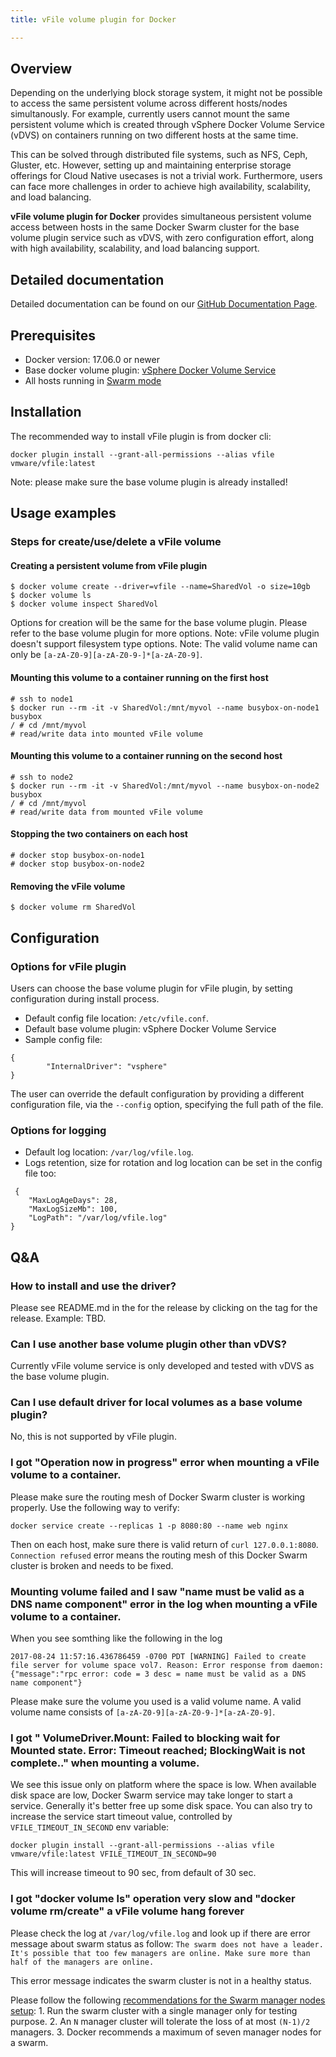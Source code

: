 ```yaml
---
title: vFile volume plugin for Docker

---
```

## Overview
Depending on the underlying block storage system, it might not be possible to access the same
persistent volume across different hosts/nodes simultanously.
For example, currently users cannot mount the same persistent volume which is created through
vSphere Docker Volume Service (vDVS) on containers running on two different hosts at the same time.

This can be solved through distributed file systems, such as NFS, Ceph, Gluster, etc.
However, setting up and maintaining enterprise storage offerings for Cloud Native usecases is not a trivial work.
Furthermore, users can face more challenges in order to achieve high availability, scalability, and load balancing.

__vFile volume plugin for Docker__ provides simultaneous persistent volume access between hosts in the
same Docker Swarm cluster for the base volume plugin service such as vDVS, with zero configuration effort,
along with high availability, scalability, and load balancing support.

## Detailed documentation
Detailed documentation can be found on our [GitHub Documentation Page](http://vmware.github.io/docker-volume-vsphere/documentation/).

## Prerequisites
* Docker version: 17.06.0 or newer
* Base docker volume plugin: [vSphere Docker Volume Service](https://github.com/vmware/docker-volume-vsphere)
* All hosts running in [Swarm mode](https://docs.docker.com/engine/swarm/swarm-tutorial/)

## Installation
The recommended way to install vFile plugin is from docker cli:

```
docker plugin install --grant-all-permissions --alias vfile vmware/vfile:latest
```

Note: please make sure the base volume plugin is already installed!

## Usage examples

### Steps for create/use/delete a vFile volume

#### Creating a persistent volume from vFile plugin

```
$ docker volume create --driver=vfile --name=SharedVol -o size=10gb
$ docker volume ls
$ docker volume inspect SharedVol
```

Options for creation will be the same for the base volume plugin.
Please refer to the base volume plugin for more options.
Note: vFile volume plugin doesn't support filesystem type options.
Note: The valid volume name can only be ```[a-zA-Z0-9][a-zA-Z0-9-]*[a-zA-Z0-9]```.

#### Mounting this volume to a container running on the first host

```
# ssh to node1
$ docker run --rm -it -v SharedVol:/mnt/myvol --name busybox-on-node1 busybox
/ # cd /mnt/myvol
# read/write data into mounted vFile volume
```

#### Mounting this volume to a container running on the second host

```
# ssh to node2
$ docker run --rm -it -v SharedVol:/mnt/myvol --name busybox-on-node2 busybox
/ # cd /mnt/myvol
# read/write data from mounted vFile volume
```

#### Stopping the two containers on each host

```
# docker stop busybox-on-node1
# docker stop busybox-on-node2
```

#### Removing the vFile volume

```
$ docker volume rm SharedVol
```

## Configuration
### Options for vFile plugin
Users can choose the base volume plugin for vFile plugin, by setting configuration during install process.
<!---
* Through CLI flag can only be done through non-managed plugin.
--->

* Default config file location: `/etc/vfile.conf`.
* Default base volume plugin: vSphere Docker Volume Service
* Sample config file:

```
{
        "InternalDriver": "vsphere"
}
```

The user can override the default configuration by providing a different configuration file,
via the `--config` option, specifying the full path of the file.

### Options for logging
* Default log location: `/var/log/vfile.log`.
* Logs retention, size for rotation and log location can be set in the config file too:

```
 {
	"MaxLogAgeDays": 28,
	"MaxLogSizeMb": 100,
	"LogPath": "/var/log/vfile.log"
}
```

## Q&A

### How to install and use the driver?
Please see README.md in the for the release by clicking on the tag for the release. Example: TBD.

### Can I use another base volume plugin other than vDVS?
Currently vFile volume service is only developed and tested with vDVS as the base volume plugin.

### Can I use default driver for local volumes as a base volume plugin?
No, this is not supported by vFile plugin.

### I got "Operation now in progress" error when mounting a vFile volume to a container.
Please make sure the routing mesh of Docker Swarm cluster is working properly.
Use the following way to verify:

```
docker service create --replicas 1 -p 8080:80 --name web nginx
```

Then on each host, make sure there is valid return of `curl 127.0.0.1:8080`.
`Connection refused` error means the routing mesh of this Docker Swarm cluster is broken and needs to be fixed.

### Mounting volume failed and I saw "name must be valid as a DNS name component" error in the log when mounting a vFile volume to a container.
When you see somthing like the following in the log

```
2017-08-24 11:57:16.436786459 -0700 PDT [WARNING] Failed to create file server for volume space vol7. Reason: Error response from daemon: {"message":"rpc error: code = 3 desc = name must be valid as a DNS name component"}
```

Please make sure the volume you used is a valid volume name. A valid volume name consists of ```[a-zA-Z0-9][a-zA-Z0-9-]*[a-zA-Z0-9]```.

### I got " VolumeDriver.Mount: Failed to blocking wait for Mounted state. Error: Timeout reached; BlockingWait is not complete.." when mounting a volume.
We see this issue only on platform where the space is low. When available disk space are low, Docker Swarm service may take longer to start a service. Generally it's better free up some disk space. You can also try to increase the service start timeout value, controlled by ```VFILE_TIMEOUT_IN_SECOND``` env variable:

```
docker plugin install --grant-all-permissions --alias vfile vmware/vfile:latest VFILE_TIMEOUT_IN_SECOND=90
```

This will increase timeout to 90 sec, from default of 30 sec.


### I got "docker volume ls" operation very slow and "docker volume rm/create" a vFile volume hang forever
Please check the log at `/var/log/vfile.log` and look up if there are error message about swarm status as follow:
`The swarm does not have a leader. It's possible that too few managers are online. Make sure more than half of the managers are online.`

This error message indicates the swarm cluster is not in a healthy status.

Please follow the following [recommendations for the Swarm manager nodes setup](https://docs.docker.com/engine/swarm/how-swarm-mode-works/nodes/#manager-nodes):
    1. Run the swarm cluster with a single manager only for testing purpose.
    2. An `N` manager cluster will tolerate the loss of at most `(N-1)/2` managers.
    3. Docker recommends a maximum of seven manager nodes for a swarm.